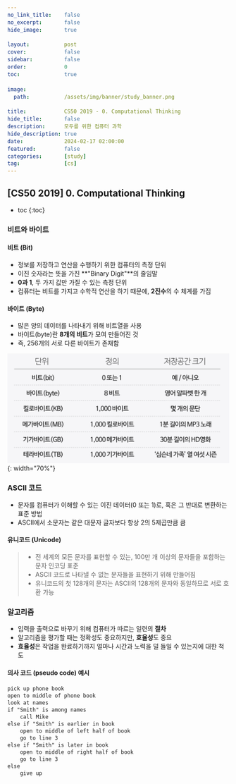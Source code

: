 ```yaml
---
no_link_title:    false
no_excerpt:       false
hide_image:       true

layout:           post
cover:            false
sidebar:          false
order:            0      
toc:              true

image:
  path:           /assets/img/banner/study_banner.png

title:            CS50 2019 - 0. Computational Thinking
hide_title:       false
description:      모두를 위한 컴퓨터 과학
hide_description: true
date:             2024-02-17 02:00:00
featured:         false
categories:       [study]
tag:              [cs]
---
```


## [CS50 2019] 0. Computational Thinking

* toc
{:toc}

### 비트와 바이트

#### 비트 (Bit)
- 정보를 저장하고 연산을 수행하기 위한 컴퓨터의 측정 단위
- 이진 숫자라는 뜻을 가진 **"Binary Digit"**의 줄임말
- **0과 1**, 두 가지 값만 가질 수 있는 측정 단위
- 컴퓨터는 비트를 가지고 수학적 연산을 하기 때문에, **2진수**의 수 체계를 가짐

#### 바이트 (Byte)
- 많은 양의 데이터를 나타내기 위해 비트열을 사용
- 바이트(byte)란 **8개의 비트**가 모여 만들어진 것
- 즉, 256개의 서로 다른 바이트가 존재함

![Byte](/assets/img/posts/byte.png){: width="70%"}

### ASCII 코드
- 문자를 컴퓨터가 이해할 수 있는 이진 데이터(0 또는 1)로, 혹은 그 반대로 변환하는 표준 방법
- ASCII에서 소문자는 같은 대문자 글자보다 항상 2의 5제곱만큼 큼

#### 유니코드 (Unicode)
> - 전 세계의 모든 문자를 표현할 수 있는, 100만 개 이상의 문자들을 포함하는 문자 인코딩 표준
> - ASCII 코드로 나타낼 수 없는 문자들을 표현하기 위해 만들어짐
> - 유니코드의 첫 128개의 문자는 ASCII의 128개의 문자와 동일하므로 서로 호환 가능

### 알고리즘
- 입력을 출력으로 바꾸기 위해 컴퓨터가 따르는 일련의 **절차**
- 알고리즘을 평가할 때는 정확성도 중요하지만, **효율성**도 중요
- **효율성**은 작업을 완료하기까지 얼마나 시간과 노력을 덜 들일 수 있는지에 대한 척도

#### 의사 코드 (pseudo code) 예시
```
pick up phone book
open to middle of phone book
look at names
if "Smith" is among names
    call Mike
else if "Smith" is earlier in book
    open to middle of left half of book
    go to line 3
else if "Smith" is later in book
    open to middle of right half of book
    go to line 3
else
    give up
```
